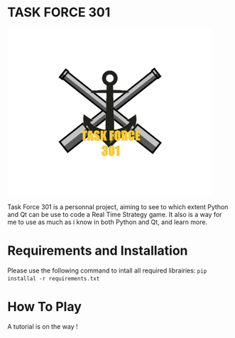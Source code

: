 ﻿# TASK FORCE 301
![icon](https://github.com/GregRL94/TF301/blob/master/resources/sprites/tf301_icon.png?raw=true)

Task Force 301 is a personnal project, aiming to see to which extent Python and Qt can be use to code a Real Time Strategy game. It also is a way for me to use as much as i know in both Python and Qt, and learn more.

# Requirements and Installation
Please use the following command to intall all required librairies:
`pip installal -r requirements.txt`

# How To Play
A tutorial is on the way !
